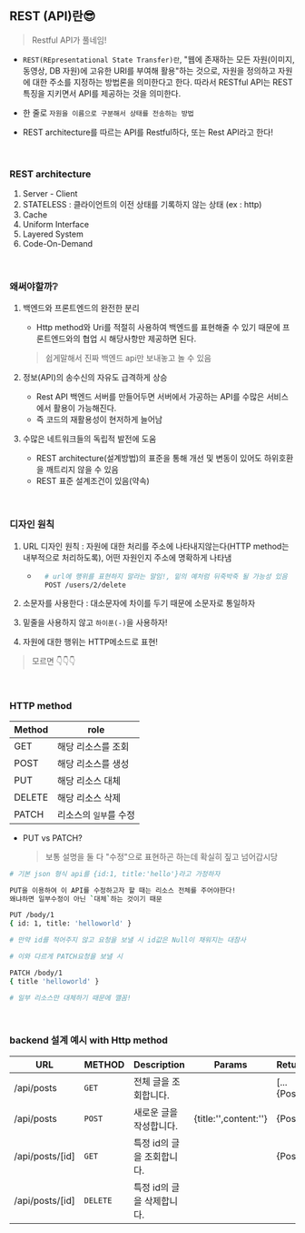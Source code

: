 ## REST (API)란😎
> Restful API가 풀네임!
- `REST(REpresentational State Transfer)란`, "웹에 존재하는 모든 자원(이미지, 동영상, DB 자원)에 고유한 URI를 부여해 활용"하는 것으로, 자원을 정의하고 자원에 대한 주소를 지정하는 방법론을 의미한다고 한다. 따라서 RESTful API는 REST 특징을 지키면서 API를 제공하는 것을 의미한다.

- 한 줄로 `자원을 이름으로 구분해서 상태를 전송하는 방법`

- REST architecture를 따르는 API를 Restful하다, 또는 Rest API라고 한다!

<br>

### REST architecture

1. Server - Client
2. STATELESS : 클라이언트의 이전 상태를 기록하지 않는 상태 (ex : http)
3. Cache
4. Uniform Interface
5. Layered System
6. Code-On-Demand

<br>

### 왜써야할까❔ 
1. 백엔드와 프론트엔드의 완전한 분리
    - Http method와 Uri를 적절히 사용하여 백엔드를 표현해줄 수 있기 때문에 프론트엔드와의 협업 시 해당사항만 제공하면 된다. 
    > 쉽게말해서 진짜 백엔드 api만 보내놓고 놀 수 있음

2. 정보(API)의 송수신의 자유도 급격하게 상승
    - Rest API 백엔드 서버를 만들어두면 서버에서 가공하는 API를 수많은 서비스에서 활용이 가능해진다.
    - 즉 코드의 재활용성이 현저하게 늘어남
    
3. 수많은 네트워크들의 독립적 발전에 도움
    - REST architecture(설계방법)의 표준을 통해 개선 및 변동이 있어도 하위호환을 깨트리지 않을 수 있음
    - REST 표준 설계조건이 있음(약속) 

<br>

### 디자인 원칙

1. URL 디자인 원칙 : 자원에 대한 처리를 주소에 나타내지않는다(HTTP method는 내부적으로 처리하도록), 어떤 자원인지 주소에 명확하게 나타냄
    - ```bash
        # url에 행위를 표현하지 말라는 말임!, 밑의 예처럼 뒤죽박죽 될 가능성 있음 
        POST /users/2/delete
        ```
2. 소문자를 사용한다 : 대소문자에 차이를 두기 때문에 소문자로 통일하자

3. 밑줄을 사용하지 않고 `하이푼(-)`을 사용하자!

4. 자원에 대한 행위는 HTTP메소드로 표현!
> 모르면 👇👇👇

<br>

### HTTP method
|Method|role|
|---|---|
|GET|해당 리소스를 조회|
|POST|해당 리소스를 생성|
|PUT|해당 리소스 대체|
|DELETE|해당 리소스 삭제|
|PATCH|리소스의 `일부`를 수정|

- PUT vs PATCH?
    > 보통 설명을 둘 다 "수정"으로 표현하곤 하는데 확실히 짚고 넘어갑시당
```bash
# 기본 json 형식 api를 {id:1, title:'hello'}라고 가정하자

PUT을 이용하여 이 API를 수정하고자 할 때는 리소스 전체를 주어야한다!
왜냐하면 일부수정이 아닌 `대체`하는 것이기 때문

PUT /body/1
{ id: 1, title: 'helloworld' }

# 만약 id를 적어주지 않고 요청을 보낼 시 id값은 Null이 채워지는 대참사
```
```bash
# 이와 다르게 PATCH요청을 보낼 시 

PATCH /body/1
{ title 'helloworld' }

# 일부 리소스만 대체하기 때문에 깰꼼!
```


<br>

### backend 설계 예시 with Http method
|URL|METHOD|Description|Params|Return|
|---|---|---|---|---|
|/api/posts|`GET`|전체 글을 조회합니다.||[...{Post}]|
|/api/posts|`POST`|새로운 글을 작성합니다.|{title:'',content:''}|{Post}|
|/api/posts/[id]|`GET`|특정 id의 글을 조회합니다.||{Post}|
|/api/posts/[id]|`DELETE`|특정 id의 글을 삭제합니다.|||

